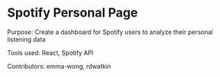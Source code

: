# Spotify Personal Page

Purpose: Create a dashboard for Spotify users to analyze their personal listening data

Tools used: React, Spotify API

Contributors: emma-wong, rdwatkin